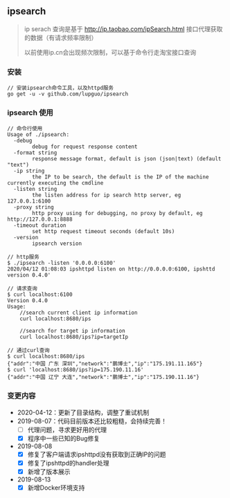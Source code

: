 ## ipsearch
> ip serach 查询是基于 http://ip.taobao.com/ipSearch.html 接口代理获取的数据（有请求频率限制）
>
> 以前使用ip.cn会出现频次限制，可以基于命令行走淘宝接口查询

### 安装
```
// 安装ipsearch命令工具，以及httpd服务
go get -u -v github.com/lupguo/ipsearch
```

### ipsearch 使用
```
// 命令行使用
Usage of ./ipsearch:
  -debug
    	debug for request response content
  -format string
    	response message format, default is json (json|text) (default "text")
  -ip string
    	the IP to be search, the default is the IP of the machine currently executing the cmdline
  -listen string
    	the listen address for ip search http server, eg 127.0.0.1:6100
  -proxy string
    	http proxy using for debugging, no proxy by default, eg http://127.0.0.1:8888
  -timeout duration
    	set http request timeout seconds (default 10s)
  -version
    	ipsearch version

// http服务
$ ./ipsearch -listen '0.0.0.0:6100'
2020/04/12 01:08:03 ipshttpd listen on http://0.0.0.0:6100, ipshttd version 0.4.0'

// 请求查询
$ curl localhost:6100
Version 0.4.0
Usage:
	//search current client ip information
	curl localhost:8680/ips

	//search for target ip information
	curl localhost:8680/ips?ip=targetIp

// 通过curl查询
$ curl localhost:8680/ips
{"addr":"中国 广东 深圳","network":"鹏博士","ip":"175.191.11.165"}
$ curl 'localhost:8680/ips?ip=175.190.11.16'
{"addr":"中国 辽宁 大连","network":"鹏博士","ip":"175.190.11.16"}
```

### 变更内容
- 2020-04-12：更新了目录结构，调整了重试机制
- 2019-08-07：代码目前版本还比较粗糙，会持续完善！
    - [ ] 代理问题，寻求更好用的代理
    - [x] 程序中一些已知的Bug修复 
- 2019-08-08
    - [x] 修复了客户端请求ipshttpd没有获取到正确IP的问题
    - [x] 修复了ipshttpd的handler处理
    - [x] 新增了版本展示
- 2019-08-13
    - [x] 新增Docker环境支持
